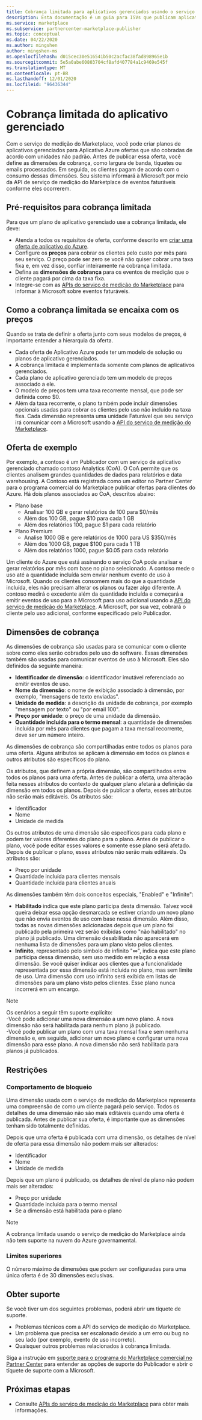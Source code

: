 ```yaml
---
title: Cobrança limitada para aplicativos gerenciados usando o serviço de medição do Marketplace | Azure Marketplace
description: Esta documentação é um guia para ISVs que publicam aplicativos do Azure com modelos de cobrança flexíveis.
ms.service: marketplace
ms.subservice: partnercenter-marketplace-publisher
ms.topic: conceptual
ms.date: 04/22/2020
ms.author: mingshen
author: mingshen-ms
ms.openlocfilehash: d015cec30e516541b50c2acfac38fad898965e1b
ms.sourcegitcommit: 5e5a0abe60803704cf8afd407784a1c9469e545f
ms.translationtype: MT
ms.contentlocale: pt-BR
ms.lasthandoff: 12/01/2020
ms.locfileid: "96436344"
---
```

# <a name="managed-application-metered-billing"></a>Cobrança limitada do aplicativo gerenciado 

Com o serviço de medição do Marketplace, você pode criar planos de aplicativos gerenciados para Aplicativo Azure ofertas que são cobradas de acordo com unidades não padrão. Antes de publicar essa oferta, você define as dimensões de cobrança, como largura de banda, tíquetes ou emails processados. Em seguida, os clientes pagam de acordo com o consumo dessas dimensões.  Seu sistema informará à Microsoft por meio da API de serviço de medição do Marketplace de eventos faturáveis conforme eles ocorrerem.

## <a name="prerequisites-for-metered-billing"></a>Pré-requisitos para cobrança limitada

Para que um plano de aplicativo gerenciado use a cobrança limitada, ele deve:

* Atenda a todos os requisitos de oferta, conforme descrito em [criar uma oferta de aplicativo do Azure](../create-new-azure-apps-offer.md).
* Configure os **preços** para cobrar os clientes pelo custo por mês para seu serviço. O preço pode ser zero se você não quiser cobrar uma taxa fixa e, em vez disso, confiar inteiramente na cobrança limitada.
* Defina as **dimensões de cobrança** para os eventos de medição que o cliente pagará por cima da taxa fixa.
* Integre-se com as [APIs do serviço de medição do Marketplace](./marketplace-metering-service-apis.md) para informar à Microsoft sobre eventos faturáveis.

## <a name="how-metered-billing-fits-in-with-pricing"></a>Como a cobrança limitada se encaixa com os preços

Quando se trata de definir a oferta junto com seus modelos de preços, é importante entender a hierarquia da oferta.

* Cada oferta de Aplicativo Azure pode ter um modelo de solução ou planos de aplicativo gerenciados.
* A cobrança limitada é implementada somente com planos de aplicativos gerenciados.
* Cada plano de aplicativo gerenciado tem um modelo de preços associado a ele. 
* O modelo de preços tem uma taxa recorrente mensal, que pode ser definida como $0.
* Além da taxa recorrente, o plano também pode incluir dimensões opcionais usadas para cobrar os clientes pelo uso não incluído na taxa fixa. Cada dimensão representa uma unidade Faturável que seu serviço irá comunicar com a Microsoft usando a [API do serviço de medição do Marketplace](marketplace-metering-service-apis.md).

## <a name="sample-offer"></a>Oferta de exemplo

Por exemplo, a contoso é um Publicador com um serviço de aplicativo gerenciado chamado contoso Analytics (CoA). O CoA permite que os clientes analisem grandes quantidades de dados para relatórios e data warehousing. A Contoso está registrada como um editor no Partner Center para o programa comercial do Marketplace publicar ofertas para clientes do Azure. Há dois planos associados ao CoA, descritos abaixo:

* Plano base
    * Analisar 100 GB e gerar relatórios de 100 para $0/mês
    * Além dos 100 GB, pague $10 para cada 1 GB
    * Além dos relatórios 100, pague $1 para cada relatório
* Plano Premium
    * Analise 1000 GB e gere relatórios de 1000 para US $350/mês
    * Além dos 1000 GB, pague $100 para cada 1 TB
    * Além dos relatórios 1000, pague $0.05 para cada relatório

Um cliente do Azure que está assinando o serviço CoA pode analisar e gerar relatórios por mês com base no plano selecionado. A contoso mede o uso até a quantidade incluída sem enviar nenhum evento de uso à Microsoft. Quando os clientes consomem mais do que a quantidade incluída, eles não precisam alterar os planos ou fazer algo diferente. A contoso medirá o excedente além da quantidade incluída e começará a emitir eventos de uso para a Microsoft para uso adicional usando a [API do serviço de medição do Marketplace](./marketplace-metering-service-apis.md). A Microsoft, por sua vez, cobrará o cliente pelo uso adicional, conforme especificado pelo Publicador.

## <a name="billing-dimensions"></a>Dimensões de cobrança

As dimensões de cobrança são usadas para se comunicar com o cliente sobre como eles serão cobrados pelo uso do software.  Essas dimensões também são usadas para comunicar eventos de uso à Microsoft. Eles são definidos da seguinte maneira:

* **Identificador de dimensão**: o identificador imutável referenciado ao emitir eventos de uso.
* **Nome da dimensão**: o nome de exibição associado à dimensão, por exemplo, "mensagens de texto enviadas".
* **Unidade de medida**: a descrição da unidade de cobrança, por exemplo "mensagem por texto" ou "por email 100".
* **Preço por unidade**: o preço de uma unidade da dimensão.
* **Quantidade incluída para o termo mensal**: a quantidade de dimensões incluída por mês para clientes que pagam a taxa mensal recorrente, deve ser um número inteiro.

As dimensões de cobrança são compartilhadas entre todos os planos para uma oferta. Alguns atributos se aplicam à dimensão em todos os planos e outros atributos são específicos do plano.

Os atributos, que definem a própria dimensão, são compartilhados entre todos os planos para uma oferta. Antes de publicar a oferta, uma alteração feita nesses atributos do contexto de qualquer plano afetará a definição da dimensão em todos os planos. Depois de publicar a oferta, esses atributos não serão mais editáveis. Os atributos são:

* Identificador
* Nome
* Unidade de medida

Os outros atributos de uma dimensão são específicos para cada plano e podem ter valores diferentes do plano para o plano.  Antes de publicar o plano, você pode editar esses valores e somente esse plano será afetado. Depois de publicar o plano, esses atributos não serão mais editáveis. Os atributos são:

* Preço por unidade
* Quantidade incluída para clientes mensais 
* Quantidade incluída para clientes anuais 

As dimensões também têm dois conceitos especiais, "Enabled" e "Infinite":

* **Habilitado** indica que este plano participa desta dimensão.  Talvez você queira deixar essa opção desmarcada se estiver criando um novo plano que não envia eventos de uso com base nessa dimensão. Além disso, todas as novas dimensões adicionadas depois que um plano foi publicado pela primeira vez serão exibidas como "não habilitado" no plano já publicado.  Uma dimensão desabilitada não aparecerá em nenhuma lista de dimensões para um plano visto pelos clientes.
* **Infinito**, representado pelo símbolo de infinito "∞", indica que este plano participa dessa dimensão, sem uso medido em relação a essa dimensão. Se você quiser indicar aos clientes que a funcionalidade representada por essa dimensão está incluída no plano, mas sem limite de uso.  Uma dimensão com uso infinito será exibida em listas de dimensões para um plano visto pelos clientes.  Esse plano nunca incorrerá em um encargo.

>[!Note] 
>Os cenários a seguir têm suporte explícito:  <br> -Você pode adicionar uma nova dimensão a um novo plano.  A nova dimensão não será habilitada para nenhum plano já publicado. <br> -Você pode publicar um plano com uma taxa mensal fixa e sem nenhuma dimensão e, em seguida, adicionar um novo plano e configurar uma nova dimensão para esse plano. A nova dimensão não será habilitada para planos já publicados.

## <a name="constraints"></a>Restrições

### <a name="locking-behavior"></a>Comportamento de bloqueio

Uma dimensão usada com o serviço de medição do Marketplace representa uma compreensão de como um cliente pagará pelo serviço.  Todos os detalhes de uma dimensão não são mais editáveis quando uma oferta é publicada.  Antes de publicar sua oferta, é importante que as dimensões tenham sido totalmente definidas.

Depois que uma oferta é publicada com uma dimensão, os detalhes de nível de oferta para essa dimensão não podem mais ser alterados:

* Identificador
* Nome
* Unidade de medida

Depois que um plano é publicado, os detalhes de nível de plano não podem mais ser alterados:

* Preço por unidade
* Quantidade incluída para o termo mensal
* Se a dimensão está habilitada para o plano

>[!Note]
>A cobrança limitada usando o serviço de medição do Marketplace ainda não tem suporte na nuvem do Azure governamental.

### <a name="upper-limits"></a>Limites superiores

O número máximo de dimensões que podem ser configuradas para uma única oferta é de 30 dimensões exclusivas.

## <a name="get-support"></a>Obter suporte

Se você tiver um dos seguintes problemas, poderá abrir um tíquete de suporte.

* Problemas técnicos com a API do serviço de medição do Marketplace.
* Um problema que precisa ser escalonado devido a um erro ou bug no seu lado (por exemplo, evento de uso incorreto).
* Quaisquer outros problemas relacionados à cobrança limitada.

Siga a instrução em [suporte para o programa do Marketplace comercial no Partner Center](../support.md) para entender as opções de suporte do Publicador e abrir o tíquete de suporte com a Microsoft.

## <a name="next-steps"></a>Próximas etapas

- Consulte [APIs do serviço de medição do Marketplace](./marketplace-metering-service-apis.md) para obter mais informações.
